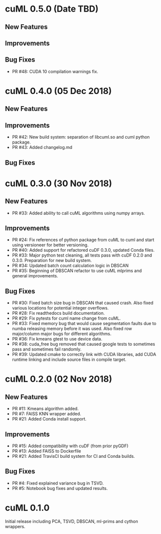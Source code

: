 # cuML 0.5.0 (Date TBD)

## New Features

## Improvements

## Bug Fixes

- PR #48: CUDA 10 compilation warnings fix.

# cuML 0.4.0 (05 Dec 2018)

## New Features

## Improvements

- PR #42: New build system: separation of libcuml.so and cuml python package.
- PR #43: Added changelog.md

## Bug Fixes


# cuML 0.3.0 (30 Nov 2018)

## New Features

- PR #33: Added ability to call cuML algorithms using numpy arrays.

## Improvements

- PR #24: Fix references of python package from cuML to cuml and start using versioneer for better versioning.
- PR #40: Added support for refactored cuDF 0.3.0, updated Conda files.
- PR #33: Major python test cleaning, all tests pass with cuDF 0.2.0 and 0.3.0. Preparation for new build system.
- PR #34: Updated batch count calculation logic in DBSCAN
- PR #35: Beginning of DBSCAN refactor to use cuML mlprims and general improvements.

## Bug Fixes

- PR #30: Fixed batch size bug in DBSCAN that caused crash. Also fixed various locations for potential integer overflows.
- PR #28: Fix readthedocs build documentation.
- PR #29: Fix pytests for cuml name change from cuML.
- PR #33: Fixed memory bug that would cause segmentation faults due to numba releasing memory before it was used. Also fixed row major/column major bugs for different algorithms.
- PR #36: Fix kmeans gtest to use device data.
- PR #38: cuda\_free bug removed that caused google tests to sometimes pass and sometimes fail randomly.
- PR #39: Updated cmake to correctly link with CUDA libraries, add CUDA runtime linking and include source files in compile target.

# cuML 0.2.0 (02 Nov 2018)

## New Features

- PR #11: Kmeans algorithm added.
- PR #7: FAISS KNN wrapper added.
- PR #21: Added Conda install support.

## Improvements

- PR #15: Added compatibility with cuDF (from prior pyGDF)
- PR #13: Added FAISS to Dockerfile
- PR #21: Added TravisCI build system for CI and Conda builds.

## Bug Fixes

- PR #4: Fixed explained variance bug in TSVD.
- PR #5: Notebook bug fixes and updated results.


# cuML 0.1.0

Initial release including PCA, TSVD, DBSCAN, ml-prims and cython wrappers.
